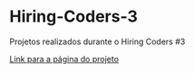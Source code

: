 # Hiring-Coders-3
Projetos realizados durante o Hiring Coders #3

[Link para a página do projeto](https://gisellebarbosa.github.io/Hiring-Coders-3/)
